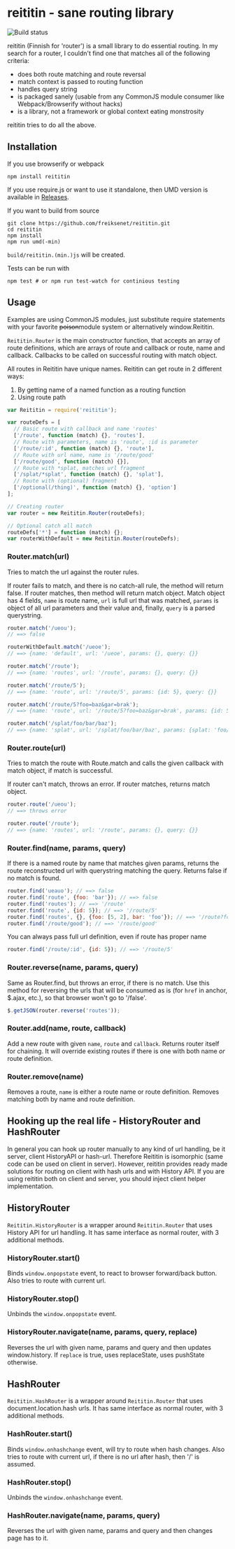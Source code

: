 # reititin - sane routing library

![Build status](https://travis-ci.org/freiksenet/reititin.svg?branch=master)

reititin (Finnish for 'router') is a small library to do essential routing.
In my search for a router, I couldn't find one that matches all of the following
criteria:

- does both route matching and route reversal
- match context is passed to routing function
- handles query string
- is packaged sanely (usable from any CommonJS module consumer like
  Webpack/Browserify without hacks)
- is a library, not a framework or global context eating monstrosity

reititin tries to do all the above.

## Installation

If you use browserify or webpack

```
npm install reititin
```

If you use require.js or want to use it standalone, then UMD version is
available in [Releases](https://github.com/freiksenet/reititin/releases).

If you want to build from source

```
git clone https://github.com/freiksenet/reititin.git
cd reititin
npm install
npm run umd(-min)
```

`build/reititin.(min.)js` will be created.

Tests can be run with

```
npm test # or npm run test-watch for continious testing
```

## Usage

Examples are using CommonJS modules, just substitute require statements with
your favorite ~~poison~~module system or alternatively window.Reititin.

`Reititin.Router` is the main constructor function, that accepts an array of
route definitions, which are arrays of route and callback or route, name and
callback. Callbacks to be called on successful routing with match object.

All routes in Reititin have unique names. Reititin can get route in 2 different
ways:

1. By getting name of a named function as a routing function
2. Using route path

```js
var Reititin = require('reititin');

var routeDefs = [
  // Basic route with callback and name 'routes'
  ['/route', function (match) {}, 'routes'],
  // Route with parameters, name is 'route', :id is parameter
  ['/route/:id', function (match) {}, 'route'],
  // Route with url name, name is '/route/good'
  ['/route/good', function (match) {}],
  // Route with *splat, matches url fragment
  ['/splat/*splat', function (match) {}, 'splat'],
  // Route with (optional) fragment
  ['/optional(/thing)', function (match) {}, 'option']
];

// Creating router
var router = new Reititin.Router(routeDefs);

// Optional catch all match
routeDefs['*'] = function (match) {};
var routerWithDefault = new Reititin.Router(routeDefs);
```

### Router.match(url)

Tries to match the url against the router rules.

If router fails to match, and there is no catch-all rule, the method will return
false. If router matches, then method will return match object. Match object has
4 fields, `name` is route name, `url` is full url that was matched, `params` is
object of all url parameters and their value and, finally, `query` is a parsed
querystring.

```js
router.match('/ueou');
// ==> false

routerWithDefault.match('/ueoe');
// ==> {name: 'default', url: '/ueoe', params: {}, query: {}}

router.match('/route');
// ==> {name: 'routes', url: '/route', params: {}, query: {}}

router.match('/route/5');
// ==> {name: 'route', url: '/route/5', params: {id: 5}, query: {}}

router.match('/route/5?foo=baz&gar=brak');
// ==> {name: 'route', url: '/route/5?foo=baz&gar=brak', params: {id: 5}, query: {foo: 'baz', gar: 'brak'}}

router.match('/splat/foo/bar/baz');
// ==> {name: 'splat', url: '/splat/foo/bar/baz', params: {splat: 'foo/bar/baz'}, query: {}}

```

### Router.route(url)

Tries to match the route with Route.match and calls the given callback with
match object, if match is successful.

If router can't match, throws an error. If router matches, returns match object.

```js
router.route('/ueou');
// ==> throws error

router.route('/route');
// ==> {name: 'routes', url: '/route', params: {}, query: {}}
```

### Router.find(name, params, query)

If there is a named route by name that matches given params, returns the route
reconstructed url with querystring matching the query. Returns false if no match
is found.

```js
router.find('ueauo'); // ==> false
router.find('route', {foo: 'bar'}); // ==> false
router.find('routes'); // ==> '/route'
router.find('route', {id: 5}); // ==> '/route/5'
router.find('routes', {}, {foo: [5, 2], bar: 'foo'}); // ==> '/route?foo=5&foo=2&bar=foo
router.find('/route/good'); // ==> '/route/good'
```

You can always pass full url definition, even if route has proper name

```js
router.find('/route/:id', {id: 5}); // ==> '/route/5'
```

### Router.reverse(name, params, query)

Same as Router.find, but throws an error, if there is no match. Use this method
for reversing the urls that will be consumed as is (for `href` in anchor,
$.ajax, etc.), so that browser won't go to '/false'.

```js
$.getJSON(router.reverse('routes'));
```

### Router.add(name, route, callback)

Add a new route with given `name`, `route` and `callback`. Returns router itself
for chaining. It will override existing routes if there is one with both name
*or* route definition.

### Router.remove(name)

Removes a route, `name` is either a route name or route definition. Removes
matching both by name and route definition.

## Hooking up the real life - HistoryRouter and HashRouter

In general you can hook up router manually to any kind of url handling, be it
server, client HistoryAPI or hash-url. Therefore Reititin is isomorphic (same
code can be used on client in server). However, reititin provides ready made
solutions for routing on client with hash urls and with History API. If you are
using reititin both on client and server, you should inject client helper
implementation.

## HistoryRouter

`Reititin.HistoryRouter` is a wrapper around `Reititin.Router` that uses History
API for url handling. It has same interface as normal router, with 3 additional
methods.

### HistoryRouter.start()

Binds `window.onpopstate` event, to react to browser forward/back button. Also
tries to route with current url.

### HistoryRouter.stop()

Unbinds the `window.onpopstate` event.

### HistoryRouter.navigate(name, params, query, replace)

Reverses the url with given name, params and query and then updates
window.history. If `replace` is true, uses replaceState, uses pushState
otherwise.

## HashRouter

`Reititin.HashRouter` is a wrapper around `Reititin.Router` that uses
document.location.hash urls. It has same interface as normal router, with 3
additional methods.

### HashRouter.start()

Binds `window.onhashchange` event, will try to route when hash changes. Also
tries to route with current url, if there is no url after hash, then '/' is
assumed.

### HashRouter.stop()

Unbinds the `window.onhashchange` event.

### HashRouter.navigate(name, params, query)

Reverses the url with given name, params and query and then changes page has to
it.
